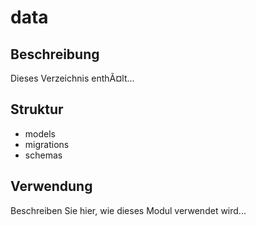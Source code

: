 ﻿# data

## Beschreibung
Dieses Verzeichnis enthÃ¤lt...

## Struktur
- models
- migrations
- schemas


## Verwendung
Beschreiben Sie hier, wie dieses Modul verwendet wird...
